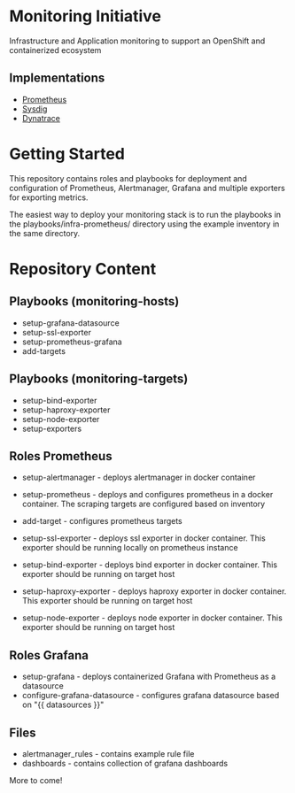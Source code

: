 Monitoring Initiative
======================

Infrastructure and Application monitoring to support an OpenShift and containerized ecosystem

## Implementations

* [Prometheus](prometheus)
* [Sysdig](sysdig)
* [Dynatrace](dynatrace)

Getting Started
===============

This repository contains roles and playbooks for deployment and configuration of Prometheus, Alertmanager, Grafana and multiple exporters for exporting metrics. 

The easiest way to deploy your monitoring stack is to run the playbooks in the playbooks/infra-prometheus/ directory using the example inventory in the same directory. 

Repository Content
==================
## Playbooks (monitoring-hosts)
* setup-grafana-datasource
* setup-ssl-exporter
* setup-prometheus-grafana
* add-targets

## Playbooks (monitoring-targets)
* setup-bind-exporter
* setup-haproxy-exporter
* setup-node-exporter
* setup-exporters



## Roles Prometheus
* setup-alertmanager - deploys alertmanager in docker container
* setup-prometheus - deploys and configures prometheus in a docker container. The scraping targets are configured based on inventory
* add-target - configures prometheus targets


* setup-ssl-exporter - deploys ssl exporter in docker container. This exporter should be running locally on prometheus instance
* setup-bind-exporter - deploys bind exporter in docker container. This exporter should be running on target host 
* setup-haproxy-exporter - deploys haproxy exporter in docker container. This exporter should be running on target host
* setup-node-exporter - deploys node exporter in docker container. This exporter should be running on target host

## Roles Grafana
* setup-grafana - deploys containerized Grafana with Prometheus as a datasource
* configure-grafana-datasource - configures grafana datasource based on "{{ datasources }}"

## Files
* alertmanager_rules - contains example rule file
* dashboards - contains collection of grafana dashboards

More to come! 
